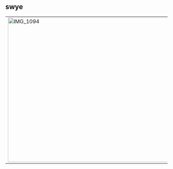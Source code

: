 ## swye </span>
<table>
  <tr>
    <td>
      <img src="https://i.pinimg.com/564x/83/26/63/832663e46708366b861d8242ba5bc4cd.jpg" alt="IMG_1094" width="800" height="450" />
    </td>
    <td>
                             
<strong style="font-size: 45px;">𝕊𝔼ℂ𝕌ℝ𝕀𝕋𝕐 ℝ𝔼𝕊𝔼𝔸ℝℂℍ𝔼ℝ</strong>  
- red teamer <br>
- i just try hacking <br>
- I do for fun: Valorant/Manga/hacking <br>
- Twitter/X : https://twitter.com/swye777 <br>
    </td>
  </tr>
</table>
